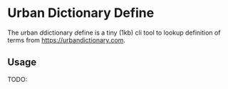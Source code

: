 # Urban Dictionary Define
The *u*rban *d*dictionary *d*efine is a tiny (1kb) cli tool to lookup definition of terms from https://urbandictionary.com.

## Usage
TODO: